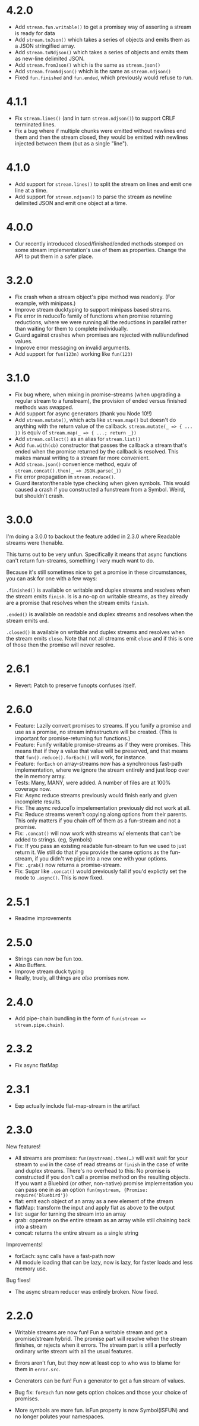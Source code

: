 # 4.2.0

* Add `stream.fun.writable()` to get a promisey way of asserting a stream is ready for data
* Add `stream.toJson()` which takes a series of objects and emits them as a JSON stringified array.
* Add `stream.toNdjson()` which takes a series of objects and emits them as new-line delimited JSON.
* Add `stream.fromJson()` which is the same as `stream.json()`
* Add `stream.fromNdjson()` which is the same as `stream.ndjson()`
* Fixed `fun.finished` and `fun.ended`, which previously would refuse to run.

# 4.1.1

* Fix `stream.lines()` (and in turn `stream.ndjson()`) to support CRLF terminated lines.
* Fix a bug where if multiple chunks were emitted without newlines end them and then the stream closed, they would be emitted with newlines injected between them (but as a single "line").

# 4.1.0

* Add support for `stream.lines()` to split the stream on lines and emit one line at a time.
* Add support for `stream.ndjson()` to parse the stream as newline delimited JSON and emit one object at a time.

# 4.0.0

* Our recently introduced closed/finished/ended methods stomped on some stream implementation's use of them
  as properties. Change the API to put them in a safer place.

# 3.2.0

* Fix crash when a stream object's pipe method was readonly. (For example, with minipass.)
* Improve stream ducktyping to support minipass based streams.
* Fix error in reduceTo family of functions when promise returning reductions, where we were running
  all the reductions in parallel rather than waiting for them to complete individually.
* Guard against crashes when promises are rejected with null/undefined values.
* Improve error messaging on invalid arguments.
* Add support for `fun(123n)` working like `fun(123)`

# 3.1.0

* Fix bug where, when mixing in promise-streams (when upgrading a regular
  stream to a funstream), the provision of ended versus finished methods was
  swapped.
* Add support for async generators (thank you Node 10!!)
* Add `stream.mutate()`, which acts like `stream.map()` but doesn't do anything with the return value of the
  callback. `stream.mutate(_ => { ... })` is equiv of `stream.map(_ => { ...; return _})`
* Add `stream.collect()` as an alias for `stream.list()`
* Add `fun.with(cb)` constructor that passes the callback a stream that's ended when the promise
  returned by the callback is resolved. This makes manual writing to a stream far more convenient.
* Add `stream.json()` convenience method, equiv of `stream.concat().then(_ => JSON.parse(_))`
* Fix error propagation in `stream.reduce()`.
* Guard iterator/thenable type checking when given symbols. This would
  caused a crash if you constructed a funstream from a Symbol.  Weird, but
  shouldn't crash.

# 3.0.0

I'm doing a 3.0.0 to backout the feature added in 2.3.0 where Readable
streams were thenable.

This turns out to be very unfun.  Specifically it means that async functions
can't return fun-streams, something I very much want to do.

Because it's still sometimes nice to get a promise in these circumstances,
you can ask for one with a few ways:

`.finished()` is available on writable and duplex streams and resolves when the stream
emits `finish`.  Is is a no-op on writable streams, as they already are a
promise that resolves when the stream emits `finish`.

`.ended()` is available on readable and duplex streams and resolves when the
stream emits `end`.

`.closed()` is available on writable and duplex streams and resolves when the
stream emits `close`.  Note that not all streams emit `close` and if this is
one of those then the promise will never resolve.

# 2.6.1

* Revert: Patch to preserve funopts confuses itself.

# 2.6.0

* Feature: Lazily convert promises to streams.  If you funify a promise and
  use as a promise, no stream infrastructure will be created.  (This is
  important for promise-returning fun functions.)
* Feature: Funify writable promise-streams as if they were promises.  This
  means that if they a value that value will be preserved, and that means
  that `fun().reduce().forEach()` will work, for instance.
* Feature: `forEach` on array-streams now has a synchronous fast-path
  implementation, where we ignore the stream entirely and just loop over the
  in memory array.
* Tests: Many, MANY, were added. A number of files are at 100% coverage now.
* Fix: Async reduce streams previously would finish early and given incomplete results.
* Fix: The async reduceTo impelementation previously did not work at all.
* Fix: Reduce streams weren't copying along options from their parents.
  This only matters if you chain off of them as a fun-stream and not a
  promise.
* Fix: `.concat()` will now work with streams w/ elements that can't be added to strings. (eg, Symbols)
* Fix: If you pass an existing readable fun-stream to fun we used to just
  return it.  We still do that if you provide the same options as the
  fun-stream, if you didn't we pipe into a new one with your options.
* Fix: `.grab()` now returns a promise-stream.
* Fix: Sugar like `.concat()` would previously fail if you'd explictly set the mode to `.async()`. This is now fixed.

# 2.5.1

* Readme improvements

# 2.5.0

* Strings can now be fun too.
* Also Buffers.
* Improve stream duck typing
* Really, truely, all things are _also_ promises now.

# 2.4.0

* Add pipe-chain bundling in the form of `fun(stream => stream.pipe.chain)`.

# 2.3.2

* Fix async flatMap

# 2.3.1

* Eep actually include flat-map-stream in the artifact

# 2.3.0

New features!

* All streams are promises: `fun(mystream).then(…)` will wait wait for your
  stream to `end` in the case of read streams or `finish` in the case of
  write and duplex streams.
  There's no overhead to this: No promise is constructed if you don't call
  a promise method on the resulting objects.
  If you want a Bluebird (or other, non-native) promise implementation you
  can pass one in as an option `fun(mystream, {Promise: require('bluebird'})`
* flat: emit each object of an array as a new element of the stream
* flatMap: transform the input and apply flat as above to the output
* list: sugar for turning the stream into an array
* grab: opperate on the entire stream as an array while still chaining back
  into a stream
* concat: returns the entire stream as a single string

Improvements!

* forEach: sync calls have a fast-path now
* All module loading that can be lazy, now is lazy, for faster loads and
  less memory use.

Bug fixes!

* The async stream reducer was entirely broken. Now fixed.


# 2.2.0

* Writable streams are now fun!  Fun a writable stream and get a
  promise/stream hybrid.  The promise part will resolve when the stream
  finishes, or rejects when it errors.  The stream part is still a perfectly
  ordinary write stream with all the usual features.
* Errors aren't fun, but they now at least cop to who was to blame for them in `error.src`.
* Generators can be fun! Fun a generator to get a fun stream of values.

* Bug fix: `forEach` fun now gets option choices and those your choice of promises.
* More symbols are more fun. isFun property is now Symbol(ISFUN) and no longer polutes your namespaces.
